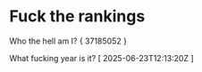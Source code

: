 # Fuck the rankings

Who the hell am I?
{ 37185052 }

What fucking year is it?
[ 2025-06-23T12:13:20Z ]
